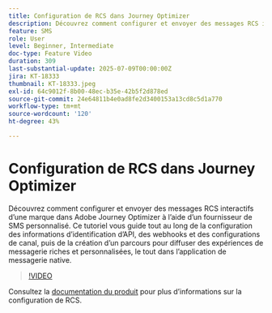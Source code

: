 ```yaml
---
title: Configuration de RCS dans Journey Optimizer
description: Découvrez comment configurer et envoyer des messages RCS interactifs d’une marque dans Adobe Journey Optimizer à l’aide d’un fournisseur de SMS personnalisé. Ce tutoriel vous guide tout au long de la configuration des informations d’identification d’API, des webhooks et des configurations de canal, puis de la création d’un parcours pour diffuser des expériences de messagerie riches et personnalisées, le tout dans l’application de messagerie native.
feature: SMS
role: User
level: Beginner, Intermediate
doc-type: Feature Video
duration: 309
last-substantial-update: 2025-07-09T00:00:00Z
jira: KT-18333
thumbnail: KT-18333.jpeg
exl-id: 64c9012f-8b00-48ec-b35e-42b5f2d878ed
source-git-commit: 24e64811b4e0ad8fe2d3400153a13cd8c5d1a770
workflow-type: tm+mt
source-wordcount: '120'
ht-degree: 43%

---
```


# Configuration de RCS dans Journey Optimizer

Découvrez comment configurer et envoyer des messages RCS interactifs d’une marque dans Adobe Journey Optimizer à l’aide d’un fournisseur de SMS personnalisé. Ce tutoriel vous guide tout au long de la configuration des informations d’identification d’API, des webhooks et des configurations de canal, puis de la création d’un parcours pour diffuser des expériences de messagerie riches et personnalisées, le tout dans l’application de messagerie native.

>[!VIDEO](https://video.tv.adobe.com/v/3464755/?learn=on&enablevpops)

Consultez la [documentation du produit](https://experienceleague.adobe.com/fr/docs/journey-optimizer/using/channels/sms/configure-sms/sms-configuration) pour plus d’informations sur la configuration de RCS.
